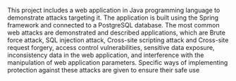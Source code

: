 This project includes a web application in Java programming language to demonstrate attacks targeting it. The application is built using the Spring framework and connected to a PostgreSQL database. The most common web attacks are demonstrated and described
applications, which are Brute force attack, SQL injection attack, Cross-site scripting attack and Cross-site request forgery, access control vulnerabilities, sensitive data exposure, inconsistency data in the web application, and interference with the manipulation of web application parameters. Specific ways of implementing protection against these attacks are given to ensure their safe use
